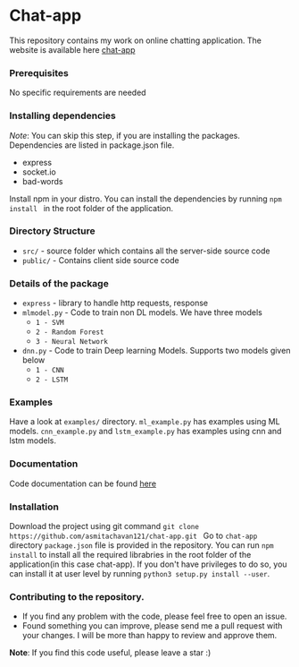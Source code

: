 # Chat-app

This repository contains my work on online chatting application. The website is available here [chat-app](http://online-chatting-app.herokuapp.com/)

### Prerequisites
No specific requirements are needed

### Installing dependencies
*Note*: You can skip this step, if you are installing the packages. 
Dependencies are listed in package.json file. 

* express
* socket.io
* bad-words

Install npm in your distro. You can install the dependencies by running 
`npm install ` in the root folder of the application.

### Directory Structure
- `src/` - source folder which contains all the server-side source code
- `public/` - Contains client side source code

### Details of the package
- `express` - library to handle http requests, response
- `mlmodel.py` - Code to train non DL models. We have three models
	- `1 - SVM`
	- `2 - Random Forest`
	- `3 - Neural Network`
- `dnn.py` - Code to train Deep learning Models. Supports two models given below
    - `1 - CNN`
    - `2 - LSTM`

### Examples
Have a look at `examples/` directory. `ml_example.py` has examples using ML models.
`cnn_example.py`  and `lstm_example.py` has examples using cnn and lstm models. 

### Documentation
Code documentation can be found [here](https://harry-7.github.io/speech-emotion-recognition/html/main.html)

### Installation

Download the project using git command `git clone https://github.com/asmitachavan121/chat-app.git ` Go to `chat-app` directory `package.json` file is provided in the repository. You can run `npm install` to install all the required librabries in the root folder of the application(in this case chat-app).
If you don't have privileges to do so, you can install it at user level by running `python3 setup.py install --user`.  

### Contributing to the repository.
* If you find any problem with the code, please feel free to open an issue.
* Found something you can improve, please send me a pull request with your changes.
I will be more than happy to review and approve them.

**Note**: If you find this code useful, please leave a star :)